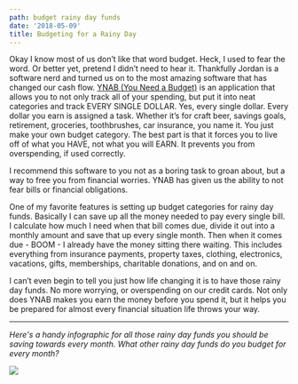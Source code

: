 ```yaml
---
path: budget rainy day funds
date: '2018-05-09'
title: Budgeting for a Rainy Day
---
```

Okay I know most of us don’t like that word budget.  Heck, I used to fear the word.  Or better yet, pretend I didn’t need to hear it.  Thankfully Jordan is a software nerd and turned us on to the most amazing software that has changed our cash flow. [YNAB (You Need a Budget)](https://www.youneedabudget.com/) is an application that allows you to not only track all of your spending, but put it into neat categories and track EVERY SINGLE DOLLAR. Yes, every single dollar.  Every dollar you earn is assigned a task.  Whether it’s for craft beer, savings goals, retirement, groceries, toothbrushes, car insurance, you name it.  You just make your own budget category.  The best part is that it forces you to live off of what you HAVE, not what you will EARN.  It prevents you from overspending, if used correctly.

I recommend this software to you not as a boring task to groan about, but a way to free you from financial worries.  YNAB has given us the ability to not fear bills or financial obligations.  

One of my favorite features is setting up budget categories for rainy day funds.  Basically I can save up all the money needed to pay every single bill.  I calculate how much I need when that bill comes due, divide it out into a monthly amount and save that up every single month.  Then when it comes due - BOOM - I already have the money sitting there waiting.  This includes everything from insurance payments, property taxes, clothing, electronics, vacations, gifts, memberships, charitable donations, and on and on.

I can’t even begin to tell you just how life changing it is to have those rainy day funds.  No more worrying, or overspending on our credit cards. Not only does YNAB makes you earn the money before you spend it, but it helps you be prepared for almost every financial situation life throws your way.

___
_Here's a handy infographic for all those rainy day funds you should be saving towards every month.  What other rainy day funds do you budget for every month?_

![](/assets/rainydaysavings.png)
